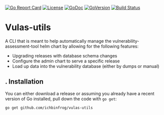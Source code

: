 
[![Go Report Card](https://goreportcard.com/badge/ichbinfrog/vulas-utils)](https://goreportcard.com/report/github.com/ichbinfrog/vulas-utils)
[![License](https://img.shields.io/badge/License-Apache%202.0-blue.svg)](https://github.com/ichbinfrog/vulas-utils/blob/master/LICENSE)
[![GoDoc](https://godoc.org/github.com/ichbinfrog/vulas-utils?status.svg)](https://godoc.org/github.com/ichbinfrog/vulas-utils)
[![GoVersion](https://img.shields.io/badge/goversion-1.13.1-brightgreen.svg)](https://github.com/gojp/goreportcard/blob/master/LICENSE)
[![Build Status](https://travis-ci.com/ichbinfrog/vulas-utils.svg?branch=master)](https://travis-ci.com/ichbinfrog/vulas-utils)

# Vulas-utils

A CLI that is meant to help automatically manage the vulnerability-assessment-tool helm chart by allowing for the following features:
- Upgrading releases with database schema changes
- Configure the admin chart to serve a specific release
- Load up data into the vulnerability database (either by dumps or manual)

## . Installation
You can either download a release or assuming you already have a recent version of Go installed, pull down the code with `go get`:
```sh
go get github.com/ichbinfrog/vulas-utils
```
